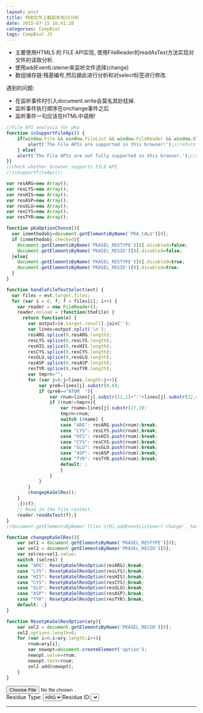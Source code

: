 ```yaml
---
layout: post
title: PDB文件上载前本地JS分析
date: 2015-07-15 16:41:20
categories: CompBiol
tags: CompBiol JS
---
```


- 主要使用HTML5 的 FILE API实现, 使用FileReader的readAsText方法实现对文件的读取分析.
- 使用addEventListener来监听文件选择(change)
- 数组储存链:残基编号,然后据此进行分析和对select标签进行修改.

遇到的问题:

- 在监听事件时引入document.write会莫名其妙挂掉.
- 监听事件执行顺序在onchange事件之后
- 监听事件一句应该在HTML中调用!

~~~javascript
//File API analysis for pKa
function isSupportFileApi() {
    if(window.File && window.FileList && window.FileReader && window.Blob) {
        alert('The File APIs are supported in this browser!');//return true;
    } else{
    alert('The File APIs are not fully supported in this browser.');//return false;
}}
//check whether browser supports FILE API
//isSupportFileApi();

var resARG=new Array();
var resLYS=new Array();
var resHIS=new Array();
var resASP=new Array();
var resGLU=new Array();
var resCYS=new Array();
var resTYR=new Array();

function pKaOptionChoose(){
  var inmethodobj=document.getElementsByName('PKA_CALU')[0];
  if (inmethodobj.checked){
    document.getElementsByName('PKASEL_RESTYPE')[0].disabled=false;
    document.getElementsByName('PKASEL_RESID')[0].disabled=false;
  }else{
    document.getElementsByName('PKASEL_RESTYPE')[0].disabled=true;
    document.getElementsByName('PKASEL_RESID')[0].disabled=true;	
  }
}

function handleFileTextSelect(evt) {
  var files = evt.target.files;
  for (var i = 0, f; f = files[i]; i++) {
    var reader = new FileReader();
    reader.onload = (function(theFile) {
      return function(e) {
		var output=[e.target.result].join('');
		var lines=output.split('\n');
		resARG.splice(0,resARG.length);
		resLYS.splice(0,resLYS.length);
		resHIS.splice(0,resHIS.length);
		resCYS.splice(0,resCYS.length);
		resGLU.splice(0,resGLU.length);
		resASP.splice(0,resASP.length);
		resTYR.splice(0,resTYR.length);
		var tmprn="";
		for (var j=0;j<lines.length;j++){
			var pre6=lines[j].substr(0,6);
			if (pre6=="ATOM  "){
				var rnum=lines[j].substr(21,1)+":"+lines[j].substr(22,4);
				if (rnum!=tmprn){
					var rname=lines[j].substr(17,3);
					tmprn=rnum;
					switch (rname) {
					case "ARG": resARG.push(rnum);break;
					case "LYS": resLYS.push(rnum);break;
					case "HIS": resHIS.push(rnum);break;
					case "CYS": resCYS.push(rnum);break;
					case "GLU": resGLU.push(rnum);break;
					case "ASP": resASP.push(rnum);break;
					case "TYR": resTYR.push(rnum);break;
					default: ;
					}
				}	
			}
		}
		changepKaSelRes();
    }    
    ;})(f);
    // Read in the file context.
    reader.readAsText(f);}
}
//document.getElementsByName('files')[0].addEventListener('change', handleFileTextSelect, false);

function changepKaSelRes(){
	var sel1 = document.getElementsByName('PKASEL_RESTYPE')[0];
	var sel2 = document.getElementsByName('PKASEL_RESID')[0];
	var selres=sel1.value;
	switch (selres) {
	case "ARG": ResetpKaSelResOption(resARG);break;
	case "LYS": ResetpKaSelResOption(resLYS);break;
	case "HIS": ResetpKaSelResOption(resHIS);break;
	case "CYS": ResetpKaSelResOption(resCYS);break;
	case "GLU": ResetpKaSelResOption(resGLU);break;
	case "ASP": ResetpKaSelResOption(resASP);break;
	case "TYR": ResetpKaSelResOption(resTYR);break;
	default: ;}
}

function ResetpKaSelResOption(ary){
	var sel2 = document.getElementsByName('PKASEL_RESID')[0];
	sel2.options.length=0;
	for (var i=0;i<ary.length;i++){
		rnum=ary[i];
		var newopt=document.createElement('option');
		newopt.value=rnum;
		newopt.text=rnum;
		sel2.add(newopt);
	}
}
~~~


<div><input type="file" name="files" onchange="InputFileChoose()"><br>Residue Type: <select size="1" name="PKASEL_RESTYPE" onchange="changepKaSelRes()"><option value ="ARG">ARG</option><option value ="LYS">LYS</option><option value ="HIS">HIS</option><option value ="ASP">ASP</option><option value ="GLU">GLU</option><option value ="CYS">CYS</option><option value ="TYR">TYR</option></select>Residue ID:<select size="1" name="PKASEL_RESID"></select></div>

<script>var resARG=new Array();var resLYS=new Array();var resHIS=new Array();var resASP=new Array();var resGLU=new Array();var resCYS=new Array();var resTYR=new Array();function handleFileTextSelect(evt) {var files = evt.target.files;for (var i = 0, f; f = files[i]; i++) {var reader = new FileReader();reader.onload = (function(theFile) {return function(e) {var output=[e.target.result].join('');var lines=output.split('\n');resARG.splice(0,resARG.length);resLYS.splice(0,resLYS.length);resHIS.splice(0,resHIS.length);resCYS.splice(0,resCYS.length);resGLU.splice(0,resGLU.length);resASP.splice(0,resASP.length);resTYR.splice(0,resTYR.length);var tmprn="";for (var j=0;j<lines.length;j++){var pre6=lines[j].substr(0,6);if (pre6=="ATOM  "){var rnum=lines[j].substr(21,1)+":"+lines[j].substr(22,4);if (rnum!=tmprn){var rname=lines[j].substr(17,3);tmprn=rnum;switch (rname) {case "ARG": resARG.push(rnum);break;case "LYS": resLYS.push(rnum);break;case "HIS": resHIS.push(rnum);break;case "CYS": resCYS.push(rnum);break;case "GLU": resGLU.push(rnum);break;case "ASP": resASP.push(rnum);break;case "TYR": resTYR.push(rnum);break;default: ;}}}}changepKaSelRes();};})(f);reader.readAsText(f);}}document.getElementsByName('files')[0].addEventListener('change', handleFileTextSelect, false);function changepKaSelRes(){var sel1 = document.getElementsByName('PKASEL_RESTYPE')[0];var sel2 = document.getElementsByName('PKASEL_RESID')[0];var selres=sel1.value;switch (selres) {case "ARG": ResetpKaSelResOption(resARG);break;case "LYS": ResetpKaSelResOption(resLYS);break;case "HIS": ResetpKaSelResOption(resHIS);break;case "CYS": ResetpKaSelResOption(resCYS);break;case "GLU": ResetpKaSelResOption(resGLU);break;case "ASP": ResetpKaSelResOption(resASP);break;case "TYR": ResetpKaSelResOption(resTYR);break;default: ;}}function ResetpKaSelResOption(ary){var sel2 = document.getElementsByName('PKASEL_RESID')[0];sel2.options.length=0;for (var i=0;i<ary.length;i++){rnum=ary[i];var newopt=document.createElement('option');newopt.value=rnum;newopt.text=rnum;sel2.add(newopt);}}</script>

------
